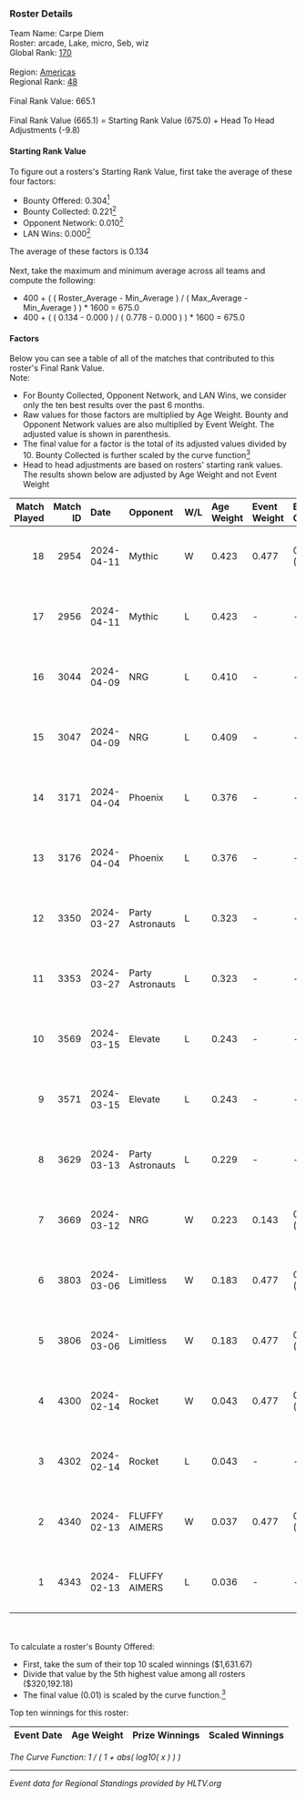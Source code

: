 ### Roster Details<br />
Team Name: Carpe Diem<br />
Roster: arcade, Lake, micro, Seb, wiz<br />
Global Rank: [170](../standings_global.md)<br />
<br />
Region: [Americas]( ../standings_americas.md)<br />
Regional Rank: [48]( ../standings_americas.md)<br />
<br />
Final Rank Value:  665.1<br />
<br />
Final Rank Value (665.1) = Starting Rank Value (675.0) + Head To Head Adjustments (-9.8)<br />

#### Starting Rank Value<br />
To figure out a rosters's Starting Rank Value, first take the average of these four factors:<br />
- Bounty Offered: 0.304[<sup>1</sup>](#table2)
- Bounty Collected: 0.221[<sup>2</sup>](#table1)
- Opponent Network: 0.010[<sup>2</sup>](#table1)
- LAN Wins: 0.000[<sup>2</sup>](#table1)

The average of these factors is 0.134<br />
<br />
Next, take the maximum and minimum average across all teams and compute the following:<br />
- 400 + ( ( Roster_Average - Min_Average ) / ( Max_Average - Min_Average ) ) * 1600 = 675.0
- 400 + ( ( 0.134 - 0.000 ) / ( 0.778 - 0.000 ) ) * 1600 = 675.0


#### Factors<br />
Below you can see a table of all of the matches that contributed to this roster's Final Rank Value.<br />
Note:<br />

- For Bounty Collected, Opponent Network, and LAN Wins, we consider only the ten best results over the past 6 months.
- Raw values for those factors are multiplied by Age Weight. Bounty and Opponent Network values are also multiplied by Event Weight. The adjusted value is shown in parenthesis.
- The final value for a factor is the total of its adjusted values divided by 10. Bounty Collected is further scaled by the curve function[<sup>3</sup>](#curveFunction)
- Head to head adjustments are based on rosters' starting rank values. The results shown below are adjusted by Age Weight and not Event Weight
<span id="table1"></span><br />


| Match Played | Match ID | Date       | Opponent         | W/L | Age Weight | Event Weight | Bounty Collected | Opponent Network | LAN Wins  | H2H Adj. | Roster                        |
| -: | -: | :- | :- | :- | :- | :- | :- | :- | :- | -: | :- |
|           18 |     2954 | 2024-04-11 | Mythic           | W   | 0.423      | 0.477        | 0.010 (0.002)    | 0.285 (0.057)    | 0 (0.000) |     8.79 | arcade, Lake, micro, Seb, wiz |
|           17 |     2956 | 2024-04-11 | Mythic           | L   | 0.423      | -            | -                | -                | -         |    -4.59 | arcade, Lake, micro, Seb, wiz |
|           16 |     3044 | 2024-04-09 | NRG              | L   | 0.410      | -            | -                | -                | -         |    -3.26 | arcade, Lake, micro, Seb, wiz |
|           15 |     3047 | 2024-04-09 | NRG              | L   | 0.409      | -            | -                | -                | -         |    -3.35 | arcade, Lake, micro, Seb, wiz |
|           14 |     3171 | 2024-04-04 | Phoenix          | L   | 0.376      | -            | -                | -                | -         |    -4.82 | arcade, Lake, micro, Seb, wiz |
|           13 |     3176 | 2024-04-04 | Phoenix          | L   | 0.376      | -            | -                | -                | -         |    -4.97 | arcade, Lake, micro, Seb, wiz |
|           12 |     3350 | 2024-03-27 | Party Astronauts | L   | 0.323      | -            | -                | -                | -         |    -1.99 | arcade, Lake, micro, Seb, wiz |
|           11 |     3353 | 2024-03-27 | Party Astronauts | L   | 0.323      | -            | -                | -                | -         |    -2.03 | arcade, Lake, micro, Seb, wiz |
|           10 |     3569 | 2024-03-15 | Elevate          | L   | 0.243      | -            | -                | -                | -         |    -1.13 | arcade, Lake, micro, Seb, wiz |
|            9 |     3571 | 2024-03-15 | Elevate          | L   | 0.243      | -            | -                | -                | -         |    -1.14 | arcade, Lake, micro, Seb, wiz |
|            8 |     3629 | 2024-03-13 | Party Astronauts | L   | 0.229      | -            | -                | -                | -         |    -1.47 | arcade, Lake, micro, Seb, wiz |
|            7 |     3669 | 2024-03-12 | NRG              | W   | 0.223      | 0.143        | 0.020 (0.001)    | 0.502 (0.016)    | 0 (0.000) |     5.07 | arcade, Lake, micro, Seb, wiz |
|            6 |     3803 | 2024-03-06 | Limitless        | W   | 0.183      | 0.477        | 0.001 (0.000)    | 0.159 (0.014)    | 0 (0.000) |     2.70 | arcade, Lake, micro, Seb, wiz |
|            5 |     3806 | 2024-03-06 | Limitless        | W   | 0.183      | 0.477        | 0.001 (0.000)    | 0.159 (0.014)    | 0 (0.000) |     2.74 | arcade, Lake, micro, Seb, wiz |
|            4 |     4300 | 2024-02-14 | Rocket           | W   | 0.043      | 0.477        | 0.000 (0.000)    | 0.006 (0.000)    | 0 (0.000) |     0.36 | arcade, Lake, micro, Seb, wiz |
|            3 |     4302 | 2024-02-14 | Rocket           | L   | 0.043      | -            | -                | -                | -         |    -1.01 | arcade, Lake, micro, Seb, wiz |
|            2 |     4340 | 2024-02-13 | FLUFFY AIMERS    | W   | 0.037      | 0.477        | 0.010 (0.000)    | 0.095 (0.002)    | 0 (0.000) |     0.71 | arcade, Lake, micro, Seb, wiz |
|            1 |     4343 | 2024-02-13 | FLUFFY AIMERS    | L   | 0.036      | -            | -                | -                | -         |    -0.44 | arcade, Lake, micro, Seb, wiz |

<br />
<span id="table2"></span><br />
To calculate a roster's Bounty Offered:<br />

- First, take the sum of their top 10 scaled winnings ($1,631.67)
- Divide that value by the 5th highest value among all rosters ($320,192.18)
- The final value (0.01) is scaled by the curve function.[<sup>3</sup>](#curveFunction)

Top ten winnings for this roster:<br />

| Event Date | Age Weight | Prize Winnings | Scaled Winnings |
| :- | -: | :- | :- |


<span id="curveFunction"></span>_The Curve Function: 1 / ( 1 + abs( log10( x ) ) )_<br />

---
_Event data for Regional Standings provided by HLTV.org_<br />
